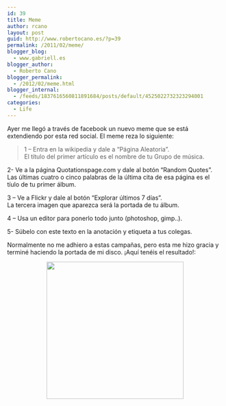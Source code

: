```yaml
---
id: 39
title: Meme
author: rcano
layout: post
guid: http://www.robertocano.es/?p=39
permalink: /2011/02/meme/
blogger_blog:
  - www.gabriell.es
blogger_author:
  - Roberto Cano
blogger_permalink:
  - /2012/02/meme.html
blogger_internal:
  - /feeds/1837616560811891684/posts/default/4525022732323294001
categories:
  - Life
---
```

<div style="clear: both; text-align: center;">
</div>

Ayer me llegó a través de facebook un nuevo meme que se está extendiendo por esta red social. El meme reza lo siguiente:

> 1 – Entra en la wikipedia y dale a “Página Aleatoria”.  
> El título del primer artículo es el nombre de tu Grupo de música.

2- Ve a la página Quotationspage.com y dale al botón “Random Quotes”.  
Las últimas cuatro o cinco palabras de la última cita de esa página es el tíulo de tu primer álbum.

3 – Ve a Flickr y dale al botón “Explorar últimos 7 días”.  
La tercera imagen que aparezca será la portada de tu álbum.

4 – Usa un editor para ponerlo todo junto (photoshop, gimp..).

5- Súbelo con este texto en la anotación y etiqueta a tus colegas.

Normalmente no me adhiero a estas campañas, pero esta me hizo gracia y terminé haciendo la portada de mi disco. ¡Aquí tenéis el resultado!:

<div style="clear: both; text-align: center;">
  <a style="margin-left: 1em; margin-right: 1em;" href="http://www.robertocano.es/wp-content/uploads/2011/02/ianblack.jpg"><img src="http://www.robertocano.es/wp-content/uploads/2011/02/ianblack-300x300.jpg" alt="" width="320" height="320" border="0" /></a>
</div>